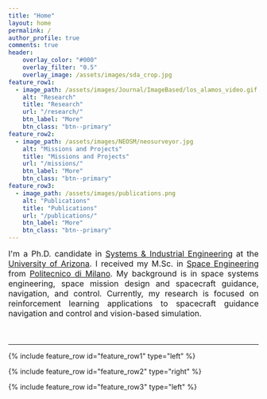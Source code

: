 ```yaml
---
title: "Home"
layout: home
permalink: /
author_profile: true
comments: true
header:
    overlay_color: "#000"
    overlay_filter: "0.5"
    overlay_image: /assets/images/sda_crop.jpg
feature_row1:
  - image_path: /assets/images/Journal/ImageBased/los_alamos_video.gif
    alt: "Research"
    title: "Research"
    url: "/research/"
    btn_label: "More"
    btn_class: "btn--primary"
feature_row2:
  - image_path: /assets/images/NEOSM/neosurveyor.jpg
    alt: "Missions and Projects"
    title: "Missions and Projects"
    url: "/missions/"
    btn_label: "More"
    btn_class: "btn--primary"
feature_row3:
  - image_path: /assets/images/publications.png
    alt: "Publications"
    title: "Publications"
    url: "/publications/"
    btn_label: "More"
    btn_class: "btn--primary"
---
```


<font size="3">

<div style="text-align: justify;"> I'm a Ph.D. candidate in <a href="https://sie.engineering.arizona.edu/">Systems &amp; Industrial Engineering</a> at the <a href="https://www.arizona.edu/">University of Arizona</a>. I received my M.Sc. in <a href="https://www.polimi.it/en/international-prospective-students/laurea-magistrale-programmes-equivalent-to-master-of-science/programme-catalogue/space-engineering">Space Engineering</a> from <a href="https://www.polimi.it/en">Politecnico di Milano</a>. My background is in space systems engineering, space mission design and spacecraft guidance, navigation, and control. Currently, my research is focused on reinforcement learning applications to spacecraft guidance navigation and control and vision-based simulation.</div>

<p><br></p>

</font>

<hr>

{% include feature_row id="feature_row1" type="left" %}

{% include feature_row id="feature_row2" type="right" %}

{% include feature_row id="feature_row3" type="left" %}